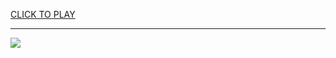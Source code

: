 
<a href="https://premium76.site?title=sacramento_kings_games&ref=13M">CLICK TO PLAY</a></h3>
<hr>

<a href="https://premium76.site?title=sacramento_kings_games&ref=13M"><img src="https://clearcache.store/games.png"></a>


